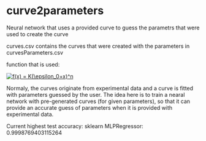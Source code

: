 # curve2parameters
Neural network that uses a provided curve to guess the parametrs that were used to create the curve

curves.csv contains the curves that were created with the parameters in curvesParameters.csv

function that is used:

<a href="https://www.codecogs.com/eqnedit.php?latex=f(x)&space;=&space;K(\epsilon_0&plus;x)^n" target="_blank"><img src="https://latex.codecogs.com/gif.latex?f(x)&space;=&space;K(\epsilon_0&plus;x)^n" title="f(x) = K(\epsilon_0+x)^n" /></a>

Normaly, the curves originate from experimental data and a curve is fitted with parameters guessed by the user. The idea here is to train a nearal network with pre-generated curves (for given parameters), so that it can provide an accurate guess of parameters when it is provided with experimental data. 

Current highest test accuracy: 
sklearn MLPRegressor:  0.9998769403115264
